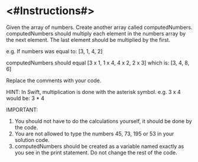 #  <#Instructions#>

Given the array of numbers. Create another array called computedNumbers. computedNumbers should multiply each element in the numbers array by the next element. The last element should be multiplied by the first.

e.g. If numbers was equal to:
[3, 1, 4, 2]

computedNumbers should equal [3 x 1, 1 x 4, 4 x 2, 2 x 3] which is:
[3, 4, 8, 6]

Replace the comments with your code.

HINT: In Swift, multiplication is done with the asterisk symbol. e.g. 3 x 4 would be:
3 * 4

IMPORTANT: 
1. You should not have to do the calculations yourself, it should be done by the code. 
2. You are not allowed to type the numbers 45, 73, 195 or 53 in your solution code. 
3. computedNumbers should be created as a variable named exactly as you see in the print statement. Do not change the rest of the code.

